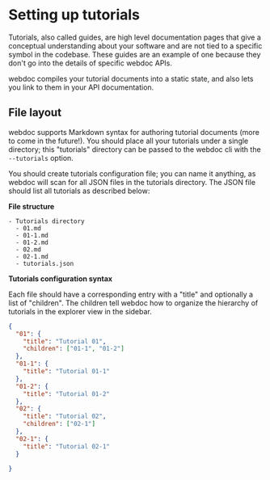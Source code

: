 # Setting up tutorials

Tutorials, also called guides, are high level documentation pages that give a conceptual understanding about your software and are not tied to a specific symbol in the codebase. These guides are an example of one because they don't go into the details of specific webdoc APIs.

webdoc compiles your tutorial documents into a static state, and also lets you link to them in your API documentation.

## File layout

webdoc supports Markdown syntax for authoring tutorial documents (more to come in the future!). You should place all your tutorials under a single directory; this "tutorials" directory can be passed to the webdoc cli with the `--tutorials` option.

You should create tutorials configuration file; you can name it anything, as webdoc will scan for all JSON files in the tutorials directory. The JSON file should list all tutorials as described below:

**File structure**
```
- Tutorials directory
  - 01.md
  - 01-1.md
  - 01-2.md
  - 02.md
  - 02-1.md
  - tutorials.json
```

**Tutorials configuration syntax**

Each file should have a corresponding entry with a "title" and optionally a list of "children". The children tell webdoc how to organize the hierarchy of tutorials in the explorer view in the sidebar.

```json
{
  "01": {
    "title": "Tutorial 01",
    "children": ["01-1", "01-2"]
  },
  "01-1": {
    "title": "Tutorial 01-1"
  },
  "01-2": {
    "title": "Tutorial 01-2"
  },
  "02": {
    "title": "Tutorial 02",
    "children": ["02-1"]
  },
  "02-1": {
    "title": "Tutorial 02-1"
  }

}
```
